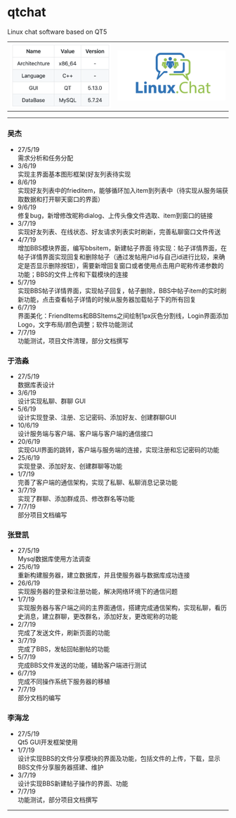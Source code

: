 # qtchat
Linux chat software based on QT5 

<html>
    <table style="margin-left: auto; margin-right: auto;">
        <tr>
            <td>
                <img src=https://github.com/bitlinux/qtchat/blob/master/resources/list.png  alt="list" />
            </td>
            <td>
                <img src=https://github.com/bitlinux/qtchat/blob/master/resources/logo2.png  alt="logo" />
            </td>
        </tr>
    </table>
</html>




***

### 吴杰
* 27/5/19  
需求分析和任务分配
* 3/6/19  
实现主界面基本图形框架(好友列表待实现
* 8/6/19  
实现好友列表中的frieditem，能够循环加入item到列表中（待实现从服务端获取数据和打开聊天窗口的界面）
* 9/6/19  
修复bug，新增修改昵称dialog、上传头像文件选取、item到窗口的链接
* 3/7/19  
实现好友列表、在线状态、好友请求列表实时刷新，完善私聊窗口文件传送
* 4/7/19  
增加BBS模块界面，编写bbsitem，新建帖子界面
待实现：帖子详情界面，在帖子详情界面实现回复和删除帖子（通过发帖用户id与自己id进行比较，来确定是否显示删除按钮），需要新增回复窗口或者使用点击用户昵称传递参数的功能；BBS的文件上传和下载模块的连接
* 5/7/19  
实现BBS帖子详情界面，实现帖子回复，帖子删除，BBS中帖子item的实时刷新功能，点击查看帖子详情的时候从服务器加载帖子下的所有回复
* 6/7/19  
界面美化：FriendItems和BBSItems之间绘制1px灰色分割线，Login界面添加Logo，文字布局/颜色调整；软件功能测试
* 7/7/19  
功能测试，项目文件清理，部分文档撰写

### 于浩淼
* 27/5/19  
数据库表设计
* 3/6/19  
设计实现私聊、群聊 GUI
* 5/6/19  
设计实现登录、注册、忘记密码、添加好友、创建群聊GUI
* 10/6/19  
设计服务端与客户端、客户端与客户端的通信接口
* 20/6/19  
实现GUI界面的跳转，客户端与服务端的连接，实现注册和忘记密码的功能
* 25/6/19  
实现登录、添加好友、创建群聊等功能
* 1/7/19  
完善了客户端的通信架构，实现了私聊、私聊消息记录功能
* 3/7/19  
实现了群聊、添加群成员、修改群名等功能
* 7/7/19  
部分项目文档编写

### 张登凯
* 27/5/19  
Mysql数据库使用方法调查
* 25/6/19  
重新构建服务器，建立数据库，并且使服务器与数据库成功连接
* 26/6/19  
实现服务器的登录和注册功能，解决网络环境下的通信问题
* 1/7/19  
实现服务器与客户端之间的主界面通信，搭建完成通信架构，实现私聊，看历史消息，建立群聊，更改群名，添加好友，更改昵称的功能
* 2/7/19  
完成了发送文件，刷新页面的功能
* 3/7/19  
完成了BBS，发帖回帖删帖的功能
* 5/7/19  
完成BBS文件发送的功能，辅助客户端进行测试
* 6/7/19  
完成不同操作系统下服务器的移植
* 7/7/19  
部分文档的编写

### 李海龙
* 27/5/19  
Qt5 GUI开发框架使用
* 1/7/19  
设计实现BBS的文件分享模块的界面及功能，包括文件的上传，下载，显示
BBS文件分享服务器搭建、维护
* 3/7/19  
设计实现BBS新建帖子操作的界面、功能
* 7/7/19  
功能测试，部分项目文档撰写

---


